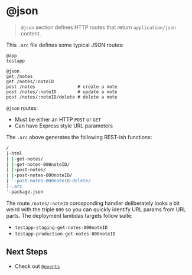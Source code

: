 # @json

> `@json` section defines HTTP routes that return `application/json` content.

This `.arc` file defines some typical JSON routes:

```arc
@app
testapp

@json
get /notes          
get /notes/:noteID
post /notes                # create a note
post /notes/:noteID        # update a note
post /notes/:noteID/delete # delete a note
```

`@json` routes:

- Must be either an HTTP `POST` or `GET`
- Can have Express style URL parameters

The `.arc` above generates the following REST-ish functions:

```bash
/
|-html
| |-get-notes/
| |-get-notes-000noteID/
| |-post-notes/
| |-post-notes-000noteID/
| '-post-notes-000noteID-delete/
|-.arc
'-package.json
```

The route `/notes/:noteID` corosponding handler deliberately looks a bit weird with the triple `000` so you can quickly identify URL params from URL parts. The deployment lambdas targets follow suite:

- `testapp-staging-get-notes-000noteID`
- `testapp-production-get-notes-000noteID`

## Next Steps

- Check out [`@events`](/reference/events)
